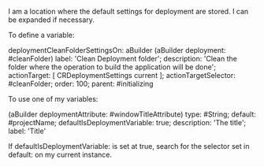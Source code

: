 I am a location where the default settings for deployment are stored. I can be expanded if necessary.

To define a variable:

deploymentCleanFolderSettingsOn: aBuilder
	<deploymentsettings>
	(aBuilder deployment: #cleanFolder)
		label: 'Clean Deployment folder';
		description: 'Clean the folder where the operation to build the application will be done';
		actionTarget: [ CRDeploymentSettings current ];
		actionTargetSelector: #cleanFolder;
		order: 100;
		parent: #initializing

To use one of my variables:

(aBuilder deploymentAttribute: #windowTitleAttribute)
				type: #String;
				default: #projectName;
				defaultIsDeploymentVariable: true;
				description: 'The title';
				label: 'Title'

If defaultIsDeploymentVariable: is set at true, search for the selector set in default: on my current instance.